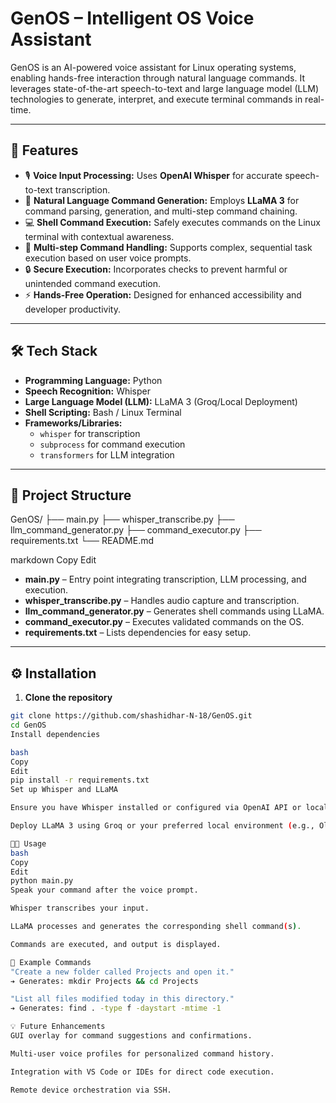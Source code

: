 # GenOS – Intelligent OS Voice Assistant

GenOS is an AI-powered voice assistant for Linux operating systems, enabling hands-free interaction through natural language commands. It leverages state-of-the-art speech-to-text and large language model (LLM) technologies to generate, interpret, and execute terminal commands in real-time.

---

## 🚀 **Features**

- 🎙️ **Voice Input Processing:** Uses **OpenAI Whisper** for accurate speech-to-text transcription.
- 🤖 **Natural Language Command Generation:** Employs **LLaMA 3** for command parsing, generation, and multi-step command chaining.
- 💻 **Shell Command Execution:** Safely executes commands on the Linux terminal with contextual awareness.
- 🔄 **Multi-step Command Handling:** Supports complex, sequential task execution based on user voice prompts.
- 🔒 **Secure Execution:** Incorporates checks to prevent harmful or unintended command execution.
- ⚡ **Hands-Free Operation:** Designed for enhanced accessibility and developer productivity.

---

## 🛠️ **Tech Stack**

- **Programming Language:** Python
- **Speech Recognition:** Whisper
- **Large Language Model (LLM):** LLaMA 3 (Groq/Local Deployment)
- **Shell Scripting:** Bash / Linux Terminal
- **Frameworks/Libraries:** 
  - `whisper` for transcription
  - `subprocess` for command execution
  - `transformers` for LLM integration

---

## 📂 **Project Structure**

GenOS/
├── main.py
├── whisper_transcribe.py
├── llm_command_generator.py
├── command_executor.py
├── requirements.txt
└── README.md

markdown
Copy
Edit

- **main.py** – Entry point integrating transcription, LLM processing, and execution.
- **whisper_transcribe.py** – Handles audio capture and transcription.
- **llm_command_generator.py** – Generates shell commands using LLaMA.
- **command_executor.py** – Executes validated commands on the OS.
- **requirements.txt** – Lists dependencies for easy setup.

---

## ⚙️ **Installation**

1. **Clone the repository**

```bash
git clone https://github.com/shashidhar-N-18/GenOS.git
cd GenOS
Install dependencies

bash
Copy
Edit
pip install -r requirements.txt
Set up Whisper and LLaMA

Ensure you have Whisper installed or configured via OpenAI API or local deployment.

Deploy LLaMA 3 using Groq or your preferred local environment (e.g., Ollama).

🧑‍💻 Usage
bash
Copy
Edit
python main.py
Speak your command after the voice prompt.

Whisper transcribes your input.

LLaMA processes and generates the corresponding shell command(s).

Commands are executed, and output is displayed.

📝 Example Commands
"Create a new folder called Projects and open it."
➔ Generates: mkdir Projects && cd Projects

"List all files modified today in this directory."
➔ Generates: find . -type f -daystart -mtime -1

💡 Future Enhancements
GUI overlay for command suggestions and confirmations.

Multi-user voice profiles for personalized command history.

Integration with VS Code or IDEs for direct code execution.

Remote device orchestration via SSH.

